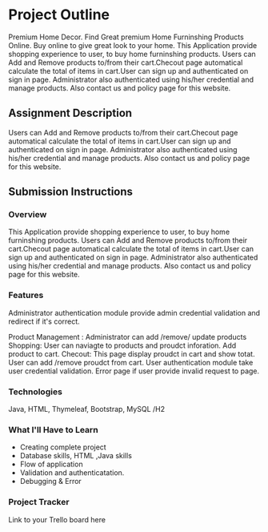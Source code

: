 # Project Outline
Premium Home Decor.
Find Great premium Home Furninshing Products Online. Buy online to give great look to your home.
This Application provide shopping experience to user, to buy home furninshing products. Users can Add and Remove products to/from their cart.Checout page automatical calculate the total of items in cart.User can sign up and authenticated on sign in page. Administrator also authenticated using his/her credential and manage products.
Also contact us and policy page for this website.

## Assignment Description
Users can Add and Remove products to/from their cart.Checout page automatical calculate the total of items in cart.User can sign up and authenticated on sign in page. Administrator also authenticated using his/her credential and manage products.
Also contact us and policy page for this website.

## Submission Instructions

### Overview
This Application provide shopping experience to user, to buy home furninshing products. Users can Add and Remove products to/from their cart.Checout page automatical calculate the total of items in cart.User can sign up and authenticated on sign in page. Administrator also authenticated using his/her credential and manage products.
Also contact us and policy page for this website.

### Features
Administrator authentication  module provide admin credential validation and redirect if it's correct.

Product Management : Administrator can add /remove/ update products
Shopping: User can naviagte to products and proudct inforation.  Add product to cart.
Checout:  This page display proudct in cart and show totat. User can add /remove proudct from cart.
User authentication module take user credential validation.
Error page if user provide invalid request to page.
### Technologies

Java, HTML, Thymeleaf, Bootstrap, MySQL /H2

### What I'll Have to Learn
- Creating complete project
- Database skills, HTML ,Java skills
- Flow of application 
- Validation and authenticatation.
- Debugging & Error 
### Project Tracker
Link to your Trello board here
